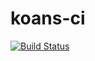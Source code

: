# koans-ci

[![Build Status](https://travis-ci.org/EmilyChu/koans-ci.svg?branch=master)](https://travis-ci.org/EmilyChu/koans-ci)